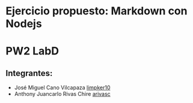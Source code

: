 # **Ejercicio propuesto: Markdown con Nodejs**
# PW2 LabD
## **Integrantes:**
 * José Miguel Cano Vilcapaza     [limpker10](https://github.com/limpker10)
 * Anthony Juancarlo Rivas Chire  [arivasc](https://github.com/arivasc)
